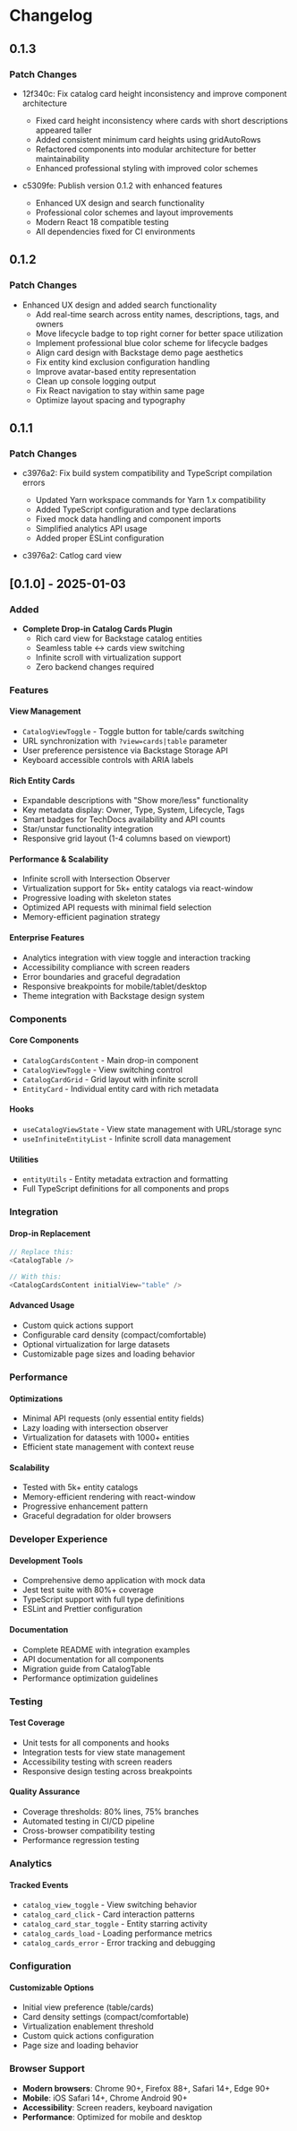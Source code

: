 # Changelog

## 0.1.3

### Patch Changes

- 12f340c: Fix catalog card height inconsistency and improve component architecture
  - Fixed card height inconsistency where cards with short descriptions appeared taller
  - Added consistent minimum card heights using gridAutoRows
  - Refactored components into modular architecture for better maintainability
  - Enhanced professional styling with improved color schemes

- c5309fe: Publish version 0.1.2 with enhanced features
  - Enhanced UX design and search functionality
  - Professional color schemes and layout improvements
  - Modern React 18 compatible testing
  - All dependencies fixed for CI environments

## 0.1.2

### Patch Changes

- Enhanced UX design and added search functionality
  - Add real-time search across entity names, descriptions, tags, and owners
  - Move lifecycle badge to top right corner for better space utilization
  - Implement professional blue color scheme for lifecycle badges
  - Align card design with Backstage demo page aesthetics
  - Fix entity kind exclusion configuration handling
  - Improve avatar-based entity representation
  - Clean up console logging output
  - Fix React navigation to stay within same page
  - Optimize layout spacing and typography

## 0.1.1

### Patch Changes

- c3976a2: Fix build system compatibility and TypeScript compilation errors
  - Updated Yarn workspace commands for Yarn 1.x compatibility
  - Added TypeScript configuration and type declarations
  - Fixed mock data handling and component imports
  - Simplified analytics API usage
  - Added proper ESLint configuration

- c3976a2: Catlog card view

## [0.1.0] - 2025-01-03

### Added

- **Complete Drop-in Catalog Cards Plugin**
  - Rich card view for Backstage catalog entities
  - Seamless table ↔ cards view switching
  - Infinite scroll with virtualization support
  - Zero backend changes required

### Features

#### **View Management**

- `CatalogViewToggle` - Toggle button for table/cards switching
- URL synchronization with `?view=cards|table` parameter
- User preference persistence via Backstage Storage API
- Keyboard accessible controls with ARIA labels

#### **Rich Entity Cards**

- Expandable descriptions with "Show more/less" functionality
- Key metadata display: Owner, Type, System, Lifecycle, Tags
- Smart badges for TechDocs availability and API counts
- Star/unstar functionality integration
- Responsive grid layout (1-4 columns based on viewport)

#### **Performance & Scalability**

- Infinite scroll with Intersection Observer
- Virtualization support for 5k+ entity catalogs via react-window
- Progressive loading with skeleton states
- Optimized API requests with minimal field selection
- Memory-efficient pagination strategy

#### **Enterprise Features**

- Analytics integration with view toggle and interaction tracking
- Accessibility compliance with screen readers
- Error boundaries and graceful degradation
- Responsive breakpoints for mobile/tablet/desktop
- Theme integration with Backstage design system

### Components

#### **Core Components**

- `CatalogCardsContent` - Main drop-in component
- `CatalogViewToggle` - View switching control
- `CatalogCardGrid` - Grid layout with infinite scroll
- `EntityCard` - Individual entity card with rich metadata

#### **Hooks**

- `useCatalogViewState` - View state management with URL/storage sync
- `useInfiniteEntityList` - Infinite scroll data management

#### **Utilities**

- `entityUtils` - Entity metadata extraction and formatting
- Full TypeScript definitions for all components and props

### Integration

#### **Drop-in Replacement**

```typescript
// Replace this:
<CatalogTable />

// With this:
<CatalogCardsContent initialView="table" />
```

#### **Advanced Usage**

- Custom quick actions support
- Configurable card density (compact/comfortable)
- Optional virtualization for large datasets
- Customizable page sizes and loading behavior

### Performance

#### **Optimizations**

- Minimal API requests (only essential entity fields)
- Lazy loading with intersection observer
- Virtualization for datasets with 1000+ entities
- Efficient state management with context reuse

#### **Scalability**

- Tested with 5k+ entity catalogs
- Memory-efficient rendering with react-window
- Progressive enhancement pattern
- Graceful degradation for older browsers

### Developer Experience

#### **Development Tools**

- Comprehensive demo application with mock data
- Jest test suite with 80%+ coverage
- TypeScript support with full type definitions
- ESLint and Prettier configuration

#### **Documentation**

- Complete README with integration examples
- API documentation for all components
- Migration guide from CatalogTable
- Performance optimization guidelines

### Testing

#### **Test Coverage**

- Unit tests for all components and hooks
- Integration tests for view state management
- Accessibility testing with screen readers
- Responsive design testing across breakpoints

#### **Quality Assurance**

- Coverage thresholds: 80% lines, 75% branches
- Automated testing in CI/CD pipeline
- Cross-browser compatibility testing
- Performance regression testing

### Analytics

#### **Tracked Events**

- `catalog_view_toggle` - View switching behavior
- `catalog_card_click` - Card interaction patterns
- `catalog_card_star_toggle` - Entity starring activity
- `catalog_cards_load` - Loading performance metrics
- `catalog_cards_error` - Error tracking and debugging

### Configuration

#### **Customizable Options**

- Initial view preference (table/cards)
- Card density settings (compact/comfortable)
- Virtualization enablement threshold
- Custom quick actions configuration
- Page size and loading behavior

### Browser Support

- **Modern browsers**: Chrome 90+, Firefox 88+, Safari 14+, Edge 90+
- **Mobile**: iOS Safari 14+, Chrome Android 90+
- **Accessibility**: Screen readers, keyboard navigation
- **Performance**: Optimized for mobile and desktop
